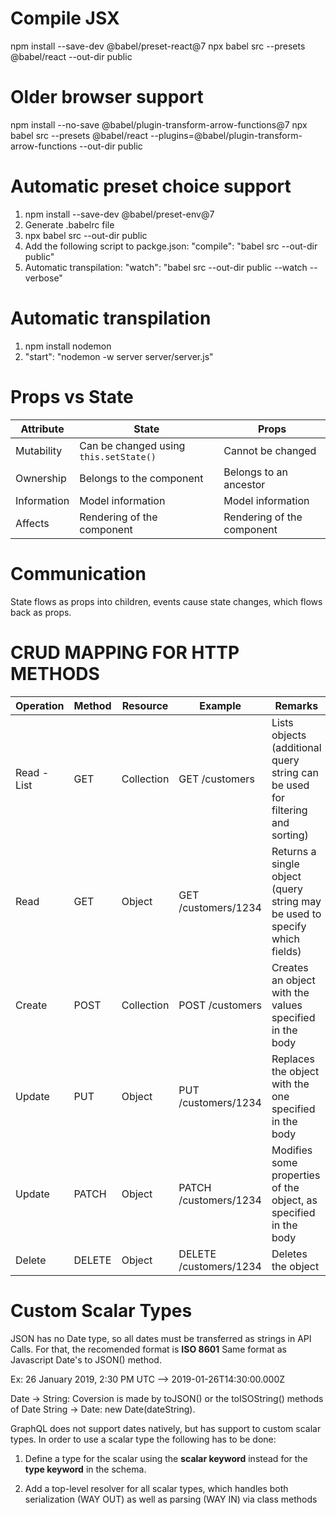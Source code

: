 # Compile JSX
npm install --save-dev @babel/preset-react@7
npx babel src --presets @babel/react --out-dir public 

# Older browser support
npm install --no-save @babel/plugin-transform-arrow-functions@7
npx babel src --presets @babel/react --plugins=@babel/plugin-transform-arrow-functions --out-dir public

# Automatic preset choice support
1. npm install --save-dev @babel/preset-env@7
2. Generate .babelrc file
3. npx babel src --out-dir public
4. Add the following script to packge.json: "compile": "babel src --out-dir public"
5. Automatic transpilation: "watch": "babel src --out-dir public --watch --verbose"

# Automatic transpilation
1. npm install nodemon
2. "start": "nodemon -w server server/server.js"

# Props vs State
| Attribute    | State                                  | Props                          |
| ------------ | -------------------------------------- | ------------------------------ |
| Mutability   | Can be changed using `this.setState()` | Cannot be changed              |
| Ownership    | Belongs to the component               | Belongs to an ancestor         |
| Information  | Model information                      | Model information              |
| Affects      | Rendering of the component             | Rendering of the component     |

# Communication
State flows as props into children, events cause state changes, which flows back as props.

# CRUD MAPPING FOR HTTP METHODS 
| Operation     | Method | Resource   | Example               | Remarks                                     |
|-------------- | ------ |----------- |---------------------- |------------------------------------------------------------------------------ |
| Read - List   | GET    | Collection | GET /customers        | Lists objects (additional query string can be used for filtering and sorting) |
| Read          | GET    | Object     | GET /customers/1234   | Returns a single object (query string may be used to specify which fields)    |
| Create        | POST   | Collection | POST /customers       | Creates an object with the values specified in the body                       |
| Update        | PUT    | Object     | PUT /customers/1234   | Replaces the object with the one specified in the body                        |
| Update        | PATCH  | Object     | PATCH /customers/1234 | Modifies some properties of the object, as specified in the body              |
| Delete        | DELETE | Object     | DELETE /customers/1234| Deletes the object                                                            |

# Custom Scalar Types

JSON has no Date type, so all dates must be transferred as strings in API Calls. For that, the recomended format is **ISO 8601**
Same format as Javascript Date's to JSON() method.

Ex:  26 January 2019, 2:30 PM UTC --> 2019-01-26T14:30:00.000Z

Date -> String: Coversion is made by  toJSON() or the toISOString() methods of Date
String -> Date: new Date(dateString).

GraphQL does not support dates natively, but has support to custom scalar types. In order to use a scalar type the following has to be done:

1. Define a type for the scalar using the **scalar keyword** instead for the **type keyword** in the schema.

2. Add a top-level resolver for all scalar types, which handles both serialization (WAY OUT) as well as parsing (WAY IN) via class methods